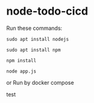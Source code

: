 # node-todo-cicd

Run these commands:


`sudo apt install nodejs`


`sudo apt install npm`


`npm install`

`node app.js`

or Run by docker compose  

test

